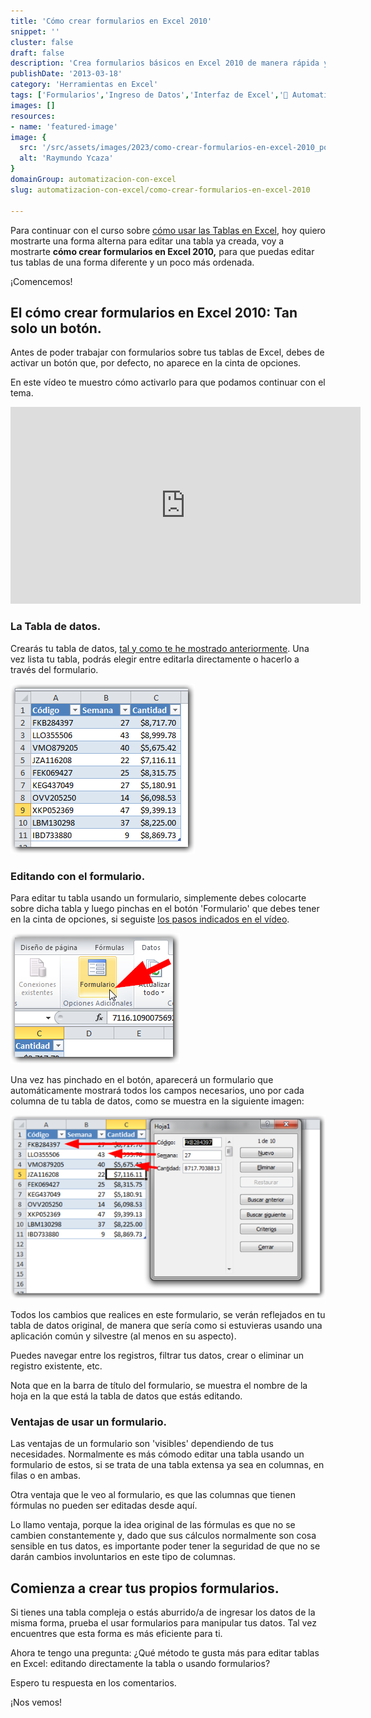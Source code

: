 ```yaml
---
title: 'Cómo crear formularios en Excel 2010'
snippet: ''
cluster: false
draft: false 
description: 'Crea formularios básicos en Excel 2010 de manera rápida y sencilla para editar tus datos eficazmente.'
publishDate: '2013-03-18'
category: 'Herramientas en Excel'
tags: ['Formularios','Ingreso de Datos','Interfaz de Excel','🤖 Automatización con Excel']
images: []
resources: 
- name: 'featured-image'
image: {
  src: '/src/assets/images/2023/como-crear-formularios-en-excel-2010_portada.png',
  alt: 'Raymundo Ycaza'
}
domainGroup: automatizacion-con-excel
slug: automatizacion-con-excel/como-crear-formularios-en-excel-2010

---
```


Para continuar con el curso sobre [cómo usar las Tablas en Excel](http://raymundoycaza.com/las-tablas-en-excel/), hoy quiero mostrarte una forma alterna para editar una tabla ya creada, voy a mostrarte **cómo crear formularios en Excel 2010,** para que puedas editar tus tablas de una forma diferente y un poco más ordenada.

¡Comencemos!

## El cómo crear formularios en Excel 2010: Tan solo un botón.

Antes de poder trabajar con formularios sobre tus tablas de Excel, debes de activar un botón que, por defecto, no aparece en la cinta de opciones.

En este vídeo te muestro cómo activarlo para que podamos continuar con el tema.

<iframe src="http://www.youtube.com/embed/ZxaB2aQSyJE" height="315" width="560" allowfullscreen frameborder="0"></iframe>

### La Tabla de datos.

Crearás tu tabla de datos, [tal y como te he mostrado anteriormente](http://raymundoycaza.com/crear-tablas-en-excel-paso-a-paso/). Una vez lista tu tabla, podrás elegir entre editarla directamente o hacerlo a través del formulario.

[![Cómo crear formularios en Excel 2010](images/como-crear-formularios-en-excel-2010-000363.png)](http://raymundoycaza.com/wp-content/uploads/como-crear-formularios-en-excel-2010-000363.png)

### Editando con el formulario.

Para editar tu tabla usando un formulario, simplemente debes colocarte sobre dicha tabla y luego pinchas en el botón 'Formulario' que debes tener en la cinta de opciones, si seguiste [los pasos indicados en el vídeo](http://www.youtube.com/watch?v=ZxaB2aQSyJE).

[![Cómo crear formularios en Excel 2010](images/como-crear-formularios-en-excel-2010-000364.png)](http://raymundoycaza.com/wp-content/uploads/como-crear-formularios-en-excel-2010-000364.png)

Una vez has pinchado en el botón, aparecerá un formulario que automáticamente mostrará todos los campos necesarios, uno por cada columna de tu tabla de datos, como se muestra en la siguiente imagen:

[![Cómo crear formularios en Excel 2010](images/como-crear-formularios-en-excel-2010-000365-600x350.png)](http://raymundoycaza.com/wp-content/uploads/como-crear-formularios-en-excel-2010-000365.png)

Todos los cambios que realices en este formulario, se verán reflejados en tu tabla de datos original, de manera que sería como si estuvieras usando una aplicación común y silvestre (al menos en su aspecto).

Puedes navegar entre los registros, filtrar tus datos, crear o eliminar un registro existente, etc.

Nota que en la barra de título del formulario, se muestra el nombre de la hoja en la que está la tabla de datos que estás editando.

### Ventajas de usar un formulario.

Las ventajas de un formulario son 'visibles' dependiendo de tus necesidades. Normalmente es más cómodo editar una tabla usando un formulario de estos, si se trata de una tabla extensa ya sea en columnas, en filas o en ambas.

Otra ventaja que le veo al formulario, es que las columnas que tienen fórmulas no pueden ser editadas desde aquí.

Lo llamo ventaja, porque la idea original de las fórmulas es que no se cambien constantemente y, dado que sus cálculos normalmente son cosa sensible en tus datos, es importante poder tener la seguridad de que no se darán cambios involuntarios en este tipo de columnas.

## Comienza a crear tus propios formularios.

Si tienes una tabla compleja o estás aburrido/a de ingresar los datos de la misma forma, prueba el usar formularios para manipular tus datos. Tal vez encuentres que esta forma es más eficiente para ti.

Ahora te tengo una pregunta: ¿Qué método te gusta más para editar tablas en Excel: editando directamente la tabla o usando formularios?

Espero tu respuesta en los comentarios.

¡Nos vemos!

